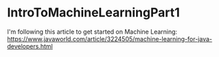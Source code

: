 # IntroToMachineLearningPart1
I'm following this article to get started on Machine Learning: https://www.javaworld.com/article/3224505/machine-learning-for-java-developers.html
